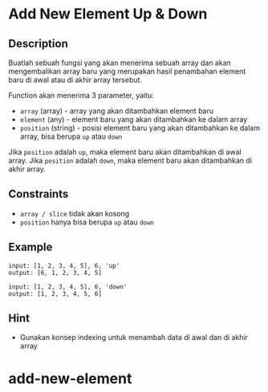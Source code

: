 # Add New Element Up & Down

## Description

Buatlah sebuah fungsi yang akan menerima sebuah array dan akan mengembalikan array baru yang merupakan hasil penambahan element baru di awal atau di akhir array tersebut.

Function akan menerima 3 parameter, yaitu:

- `array` (array) - array yang akan ditambahkan element baru
- `element` (any) - element baru yang akan ditambahkan ke dalam array
- `position` (string) - posisi element baru yang akan ditambahkan ke dalam array, bisa berupa `up` atau `down`

Jika `position` adalah `up`, maka element baru akan ditambahkan di awal array. Jika `position` adalah `down`, maka element baru akan ditambahkan di akhir array.

## Constraints

- `array / slice` tidak akan kosong
- `position` hanya bisa berupa `up` atau `down`

## Example

```text
input: [1, 2, 3, 4, 5], 6, 'up'
output: [6, 1, 2, 3, 4, 5]

input: [1, 2, 3, 4, 5], 6, 'down'
output: [1, 2, 3, 4, 5, 6]

```

## Hint

- Gunakan konsep indexing untuk menambah data di awal dan di akhir array
# add-new-element

